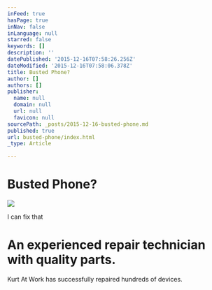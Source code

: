 ```yaml
---
inFeed: true
hasPage: true
inNav: false
inLanguage: null
starred: false
keywords: []
description: ''
datePublished: '2015-12-16T07:58:26.256Z'
dateModified: '2015-12-16T07:58:06.378Z'
title: Busted Phone?
author: []
authors: []
publisher:
  name: null
  domain: null
  url: null
  favicon: null
sourcePath: _posts/2015-12-16-busted-phone.md
published: true
url: busted-phone/index.html
_type: Article

---
```

# **Busted Phone?**
![](https://the-grid-user-content.s3-us-west-2.amazonaws.com/b135434d-be57-4e89-806a-159cd23c2910.jpg)

I can fix that

# An experienced repair technician with quality parts.

Kurt At Work has successfully repaired hundreds of devices.